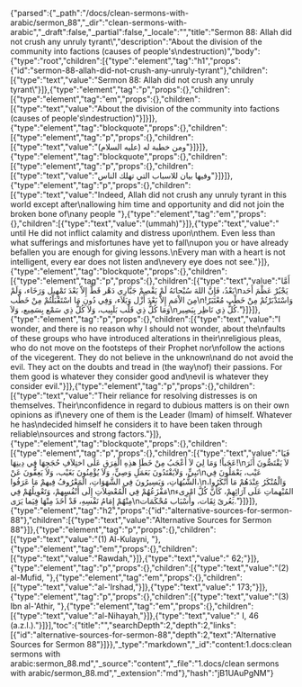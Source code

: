 {"parsed":{"_path":"/docs/clean-sermons-with-arabic/sermon_88","_dir":"clean-sermons-with-arabic","_draft":false,"_partial":false,"_locale":"","title":"Sermon 88:  Allah did not crush any unruly tyrant\\","description":"About the division of the community into factions (causes of people's\ndestruction)","body":{"type":"root","children":[{"type":"element","tag":"h1","props":{"id":"sermon-88-allah-did-not-crush-any-unruly-tyrant"},"children":[{"type":"text","value":"Sermon 88:  Allah did not crush any unruly tyrant\\"}]},{"type":"element","tag":"p","props":{},"children":[{"type":"element","tag":"em","props":{},"children":[{"type":"text","value":"About the division of the community into factions (causes of people's\ndestruction)"}]}]},{"type":"element","tag":"blockquote","props":{},"children":[{"type":"element","tag":"p","props":{},"children":[{"type":"text","value":"ومن خطبة له (عليه السلام)"}]}]},{"type":"element","tag":"blockquote","props":{},"children":[{"type":"element","tag":"p","props":{},"children":[{"type":"text","value":"وفيها بيان للاسباب التي تهلك الناس"}]}]},{"type":"element","tag":"p","props":{},"children":[{"type":"text","value":"Indeed, Allah did not crush any unruly tyrant in this world except after\nallowing him time and opportunity and did not join the broken bone of\nany people "},{"type":"element","tag":"em","props":{},"children":[{"type":"text","value":"(ummah)"}]},{"type":"text","value":" until He did not inflict calamity and distress upon\nthem. Even less than what sufferings and misfortunes have yet to fall\nupon you or have already befallen you are enough for giving lessons.\nEvery man with a heart is not intelligent, every ear does not listen and\nevery eye does not see."}]},{"type":"element","tag":"blockquote","props":{},"children":[{"type":"element","tag":"p","props":{},"children":[{"type":"text","value":"أَمَّا بَعْدُ، فَإِنَّ اللهَ سُبْحانَهُ لَمْ يَقْصِمْ جَبَّارِي دَهْر قَطُّ إِلاّ بَعْدَ تَمْهِيل وَرَخَاء، وَلَمْ\nيَجْبُرْ عَظْمَ أَحَد مِنَ الاْمَمِ إِلاَّ بَعْدَ أَزْل وَبَلاَء، وَفِي دُونِ مَا اسْتَقْبَلْتُمْ مِنْ خَطْب\nوَاسْتَدْبَرْتُمْ مِنْ خَطْب مُعْتَبَرٌ! وَمَا كُلُّ ذِي قَلْب بَلَبِيب، وَلاَ كُلُّ ذِي سَمْع بِسَمِيع، وَلاَ\nكُلُّ ذِي نَاظِر بِبَصِير."}]}]},{"type":"element","tag":"p","props":{},"children":[{"type":"text","value":"I wonder, and there is no reason why I should not wonder, about the\nfaults of these groups who have introduced alterations in their\nreligious pleas, who do not move on the footsteps of their Prophet nor\nfollow the actions of the vicegerent. They do not believe in the unknown\nand do not avoid the evil. They act on the doubts and tread in (the way\nof) their passions. For them good is whatever they consider good and\nevil is whatever they consider evil."}]},{"type":"element","tag":"p","props":{},"children":[{"type":"text","value":"Their reliance for resolving distresses is on themselves. Their\nconfidence in regard to dubious matters is on their own opinions as if\nevery one of them is the Leader (Imam) of himself. Whatever he has\ndecided himself he considers it to have been taken through reliable\nsources and strong factors."}]},{"type":"element","tag":"blockquote","props":{},"children":[{"type":"element","tag":"p","props":{},"children":[{"type":"text","value":"فَيَا عَجَباً! وَمَا لِيَ لاَ أَعْجَبُ مِنْ خَطَإِ هذِهِ الْفِرَقِ عَلَى اختِلاَفِ حُجَجِهَا فِي دِينِهَا!\nلاَ يَقْتَصُّونَ أَثَرَ نَبِيٍّ، وَلاَيَقْتَدُونَ بَعَمَلِ وَصِيٍّ، وَلاَ يُؤْمِنُونَ بَغَيْب، وَلاَ يَعِفُّونَ عَنْ\nعَيْب، يَعْمَلُونَ فِي الشُّبُهَاتِ، وَيَسِيرُونَ فِي الشَّهَوَاتِ، الْمَعْرُوفُ فِيهمْ مَا عَرَفُوا،\nوَالْمُنْكَرُ عِنْدَهُمْ مَا أَنْكَرُوا، مَفْزَعُهُمْ فِي الْمُعْضِلاَتِ إِلَى أَنْفُسِهمْ، وَتَعْوِيلُهُمْ فِي\nالمُبْهماتِ عَلَى آرَائِهِمْ، كَأَنَّ كُلَّ امْرِىء مِنْهُمْ إِمَامُ نَفْسِهِ، قَدْ أَخَذَ مِنْهَا فِيَما يَرَى\nبَعُرىً ثِقَات، وأَسْبَاب مُحْكَمَات."}]}]},{"type":"element","tag":"h2","props":{"id":"alternative-sources-for-sermon-88"},"children":[{"type":"text","value":"Alternative Sources for Sermon 88"}]},{"type":"element","tag":"p","props":{},"children":[{"type":"text","value":"(1) Al-Kulayni, "},{"type":"element","tag":"em","props":{},"children":[{"type":"text","value":"Rawdah,"}]},{"type":"text","value":" 62;"}]},{"type":"element","tag":"p","props":{},"children":[{"type":"text","value":"(2) al-Mufid, "},{"type":"element","tag":"em","props":{},"children":[{"type":"text","value":"al-'Irshad,"}]},{"type":"text","value":" 173;"}]},{"type":"element","tag":"p","props":{},"children":[{"type":"text","value":"(3) Ibn al-'Athir, "},{"type":"element","tag":"em","props":{},"children":[{"type":"text","value":"al-Nihayah,"}]},{"type":"text","value":" I, 46 (a.z.l.)."}]}],"toc":{"title":"","searchDepth":2,"depth":2,"links":[{"id":"alternative-sources-for-sermon-88","depth":2,"text":"Alternative Sources for Sermon 88"}]}},"_type":"markdown","_id":"content:1.docs:clean sermons with arabic:sermon_88.md","_source":"content","_file":"1.docs/clean sermons with arabic/sermon_88.md","_extension":"md"},"hash":"jB1UAuPgNM"}